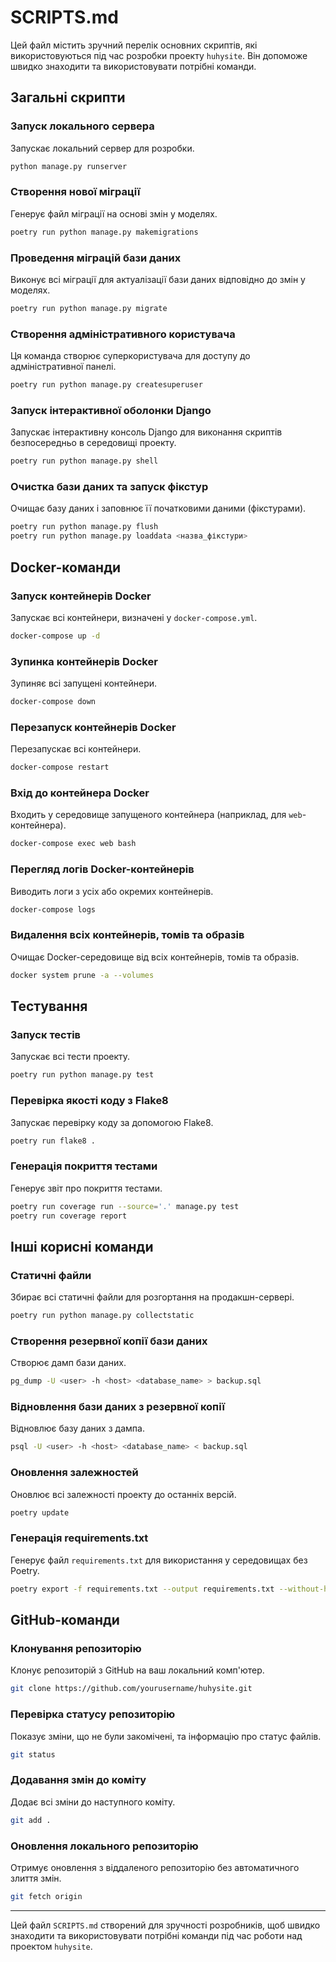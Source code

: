 
# SCRIPTS.md

Цей файл містить зручний перелік основних скриптів, які використовуються під час розробки проекту `huhysite`. Він допоможе швидко знаходити та використовувати потрібні команди.

## Загальні скрипти

### Запуск локального сервера
Запускає локальний сервер для розробки.

```bash
python manage.py runserver
```
### Створення нової міграції
Генерує файл міграції на основі змін у моделях.

```bash
poetry run python manage.py makemigrations
```

### Проведення міграцій бази даних
Виконує всі міграції для актуалізації бази даних відповідно до змін у моделях.

```bash
poetry run python manage.py migrate
```

### Створення адміністративного користувача
Ця команда створює суперкористувача для доступу до адміністративної панелі.

```bash
poetry run python manage.py createsuperuser
```

### Запуск інтерактивної оболонки Django
Запускає інтерактивну консоль Django для виконання скриптів безпосередньо в середовищі проекту.

```bash
poetry run python manage.py shell
```

### Очистка бази даних та запуск фікстур
Очищає базу даних і заповнює її початковими даними (фікстурами).

```bash
poetry run python manage.py flush
poetry run python manage.py loaddata <назва_фікстури>
```

## Docker-команди

### Запуск контейнерів Docker
Запускає всі контейнери, визначені у `docker-compose.yml`.

```bash
docker-compose up -d
```

### Зупинка контейнерів Docker
Зупиняє всі запущені контейнери.

```bash
docker-compose down
```

### Перезапуск контейнерів Docker
Перезапускає всі контейнери.

```bash
docker-compose restart
```

### Вхід до контейнера Docker
Входить у середовище запущеного контейнера (наприклад, для `web`-контейнера).

```bash
docker-compose exec web bash
```

### Перегляд логів Docker-контейнерів
Виводить логи з усіх або окремих контейнерів.

```bash
docker-compose logs
```

### Видалення всіх контейнерів, томів та образів
Очищає Docker-середовище від всіх контейнерів, томів та образів.

```bash
docker system prune -a --volumes
```

## Тестування

### Запуск тестів
Запускає всі тести проекту.

```bash
poetry run python manage.py test
```

### Перевірка якості коду з Flake8
Запускає перевірку коду за допомогою Flake8.

```bash
poetry run flake8 .
```

### Генерація покриття тестами
Генерує звіт про покриття тестами.

```bash
poetry run coverage run --source='.' manage.py test
poetry run coverage report
```

## Інші корисні команди

### Статичні файли
Збирає всі статичні файли для розгортання на продакшн-сервері.

```bash
poetry run python manage.py collectstatic
```

### Створення резервної копії бази даних
Створює дамп бази даних.

```bash
pg_dump -U <user> -h <host> <database_name> > backup.sql
```

### Відновлення бази даних з резервної копії
Відновлює базу даних з дампа.

```bash
psql -U <user> -h <host> <database_name> < backup.sql
```

### Оновлення залежностей
Оновлює всі залежності проекту до останніх версій.

```bash
poetry update
```

### Генерація requirements.txt
Генерує файл `requirements.txt` для використання у середовищах без Poetry.

```bash
poetry export -f requirements.txt --output requirements.txt --without-hashes
```

## GitHub-команди

### Клонування репозиторію
Клонує репозиторій з GitHub на ваш локальний комп'ютер.

```bash
git clone https://github.com/yourusername/huhysite.git
```

### Перевірка статусу репозиторію
Показує зміни, що не були закомічені, та інформацію про статус файлів.
```bash
git status
```

### Додавання змін до коміту
Додає всі зміни до наступного коміту.

```bash
git add .
```
### Оновлення локального репозиторію
Отримує оновлення з віддаленого репозиторію без автоматичного злиття змін.

```bash
git fetch origin
```

---

Цей файл `SCRIPTS.md` створений для зручності розробників, щоб швидко знаходити та використовувати потрібні команди під час роботи над проектом `huhysite`.
